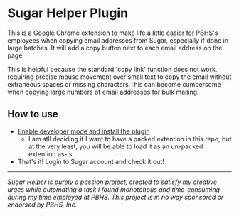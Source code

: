 # Sugar Helper Plugin

This is a Google Chrome extension to make life a little easier for PBHS's employees when copying email addresses from Sugar, especially if done in large batches.
It will add a copy button next to each email address on the page.

This is helpful because the standard 'copy link' function does not work, requiring precise mouse movement over small text to copy the email without extraneous spaces or missing characters.This can become cumbersome when copying large numbers of email addresses for bulk mailing.

## How to use

- [Enable developer mode and install the plugin](https://developer.chrome.com/extensions/faq#:~:text=You%20can%20start%20by%20turning,a%20packaged%20extension%2C%20and%20more.)
  - I am stll deciding if I want to have a packed extention in this repo, but at the very least, you will be able to load it as an un-packed extention as-is.
- That's it! Login to Sugar account and check it out!

<hr>

_Sugar Helper is purely a passion project, created to satisfy my creative urges while automating a task I found monotonous and time-consuming during my time employed at PBHS. This project is in no way sponsored or endorsed by PBHS, Inc._
